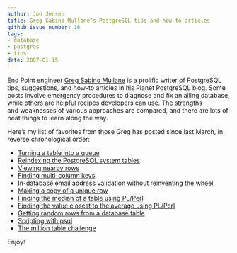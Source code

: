 ```yaml
---
author: Jon Jensen
title: Greg Sabino Mullane’s PostgreSQL tips and how-to articles
github_issue_number: 16
tags:
- database
- postgres
- tips
date: 2007-01-15
---
```


End Point engineer [Greg Sabino Mullane](/blog/authors/greg-sabino-mullane) is a prolific writer of PostgreSQL tips, suggestions, and how-to articles in his Planet PostgreSQL blog. Some posts involve emergency procedures to diagnose and fix an ailing database, while others are helpful recipes developers can use. The strengths and weaknesses of various approaches are compared, and there are lots of neat things to learn along the way.

Here’s my list of favorites from those Greg has posted since last March, in reverse chronological order:

- [Turning a table into a queue](https://web.archive.org/web/20070116051336/http://people.planetpostgresql.org/greg/index.php?/archives/89-Implementing-a-queue-in-SQL-Postgres-version.html)
- [Reindexing the PostgreSQL system tables](https://web.archive.org/web/20070110000033/http://people.planetpostgresql.org/greg/index.php?/archives/88-Performing-a-reindex-of-the-system-tables.html)
- [Viewing nearby rows](https://web.archive.org/web/20070224232629/http://people.planetpostgresql.org/greg/index.php?/archives/87-Viewing-nearby-rows.html)
- [Finding multi-column keys](https://web.archive.org/web/20070225070249/http://people.planetpostgresql.org/greg/index.php?/archives/80-Finding-multi-column-keys.html)
- [In-database email address validation without reinventing the wheel](https://web.archive.org/web/20070224232559/http://people.planetpostgresql.org/greg/index.php?/archives/49-Avoiding-the-reinvention-of-two-email-wheels.html)
- [Making a copy of a unique row](https://web.archive.org/web/20070224232448/http://people.planetpostgresql.org/greg/index.php?/archives/45-Making-a-copy-of-a-unique-row.html)
- [Finding the median of a table using PL/Perl](https://web.archive.org/web/20070224232439/http://people.planetpostgresql.org/greg/index.php?/archives/43-Finding-the-median-of-a-table-using-PlPerl.html)
- [Finding the value closest to the average using PL/Perl](https://web.archive.org/web/20070225132508/http://people.planetpostgresql.org/greg/index.php?/archives/42-Finding-the-value-closest-to-the-average-using-PlPerl.html)
- [Getting random rows from a database table](https://web.archive.org/web/20070307150305/http://people.planetpostgresql.org/greg/index.php?/archives/40-Getting-random-rows-from-a-database-table.html)
- [Scripting with psql](https://web.archive.org/web/20070225132600/http://people.planetpostgresql.org/greg/index.php?/archives/38-Scripting-with-psql.html)
- [The million table challenge](https://web.archive.org/web/20070224232508/http://people.planetpostgresql.org/greg/index.php?/archives/37-The-million-table-challenge.html)

Enjoy!
